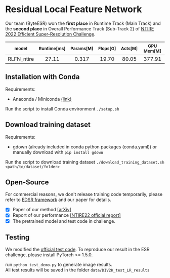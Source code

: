 # Residual Local Feature Network

Our team (ByteESR) won the **first place** in Runtime Track (Main Track) and the **second place** in Overall Performance Track (Sub-Track 2) of [NTIRE 2022 Efficient Super-Resolution Challenge](https://data.vision.ee.ethz.ch/cvl/ntire22/). 

| <sub> model </sub> | <sub> Runtime[ms] </sub> | <sub> Params[M] </sub> | <sub> Flops[G] </sub> |  <sub> Acts[M] </sub> | <sub> GPU Mem[M] </sub> |
|  :----:  | :----:  |  :----:  | :----:  |  :----:  | :----:  |
|  RLFN_ntire  | 27.11  |  0.317  | 19.70  |  80.05  | 377.91  |


## Installation with Conda

Requirements:

  * Anaconda / Miniconda [(link)](https://www.anaconda.com/download)

Run the script to install Conda environment
```./setup.sh```

## Download training dataset

Requirements:

  * gdown (already included in conda python packages (conda.yaml)) or manually download with ```pip install gdown```

Run the script to download training dataset
```./download_training_dataset.sh <path/to/dataset/folder>```

## Open-Source
For commercial reasons, we don't release training code temporarily, please refer to [EDSR framework](https://github.com/sanghyun-son/EDSR-PyTorch) and our paper for details.
- [x]  Paper of our method [[arXiv]](https://arxiv.org/abs/2205.07514)
- [x]  Report of our performance [[NTIRE22 official report]](https://arxiv.org/abs/2205.05675)
- [x]  The pretrained model and test code in challenge.

## Testing
We modified the [official test code](https://github.com/ofsoundof/IMDN). To reproduce our result in the ESR challenge, please install PyTorch >= 1.5.0.

run `python test_demo.py` to generate image results.  
All test results will be saved in the folder `data/DIV2K_test_LR_results`


